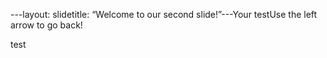 ---layout: slidetitle: “Welcome to our second slide!”---Your testUse the left arrow to go back!



test
